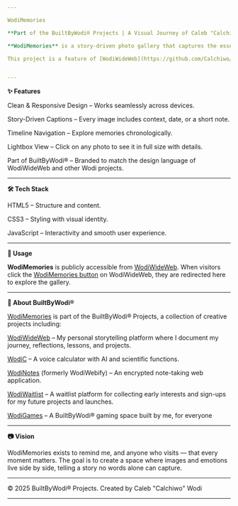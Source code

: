 ```yaml
---

WodiMemories

**Part of the BuiltByWodi® Projects | A Visual Journey of Caleb "Calchiwo" Wodi through moments, milestones, and memories.**

**WodiMemories** is a story-driven photo gallery that captures the essence of my life’s journey — from humble beginnings to meaningful milestones. Built with simplicity, emotion, and elegance, it’s designed to be more than just a collection of images. Every picture tells a story, and every story is a piece of the bigger picture that is me.

This project is a feature of [WodiWideWeb](https://github.com/Calchiwo/WodiWideWeb), but it lives as its own independent site and GitHub repository for flexibility, scalability, and creative freedom.


---
```


**✨ Features**

Clean & Responsive Design – Works seamlessly across devices.

Story-Driven Captions – Every image includes context, date, or a short note.

Timeline Navigation – Explore memories chronologically.

Lightbox View – Click on any photo to see it in full size with details.

Part of BuiltByWodi® – Branded to match the design language of WodiWideWeb and other Wodi projects.



---

**🛠️ Tech Stack**

HTML5 – Structure and content.

CSS3 – Styling with visual identity.

JavaScript – Interactivity and smooth user experience.



---

**🚀 Usage**

**WodiMemories** is publicly accessible from [WodiWideWeb](https://wodimemories.netlify.app).
When visitors click the [WodiMemories button](https://wodimemories.netlify.app) on WodiWideWeb, they are redirected here to explore the gallery.


---

**📌 About BuiltByWodi®**

[WodiMemories](https://wodimemories.netlify.app) is part of the BuiltByWodi® Projects, a collection of creative projects including:

[WodiWideWeb](https://wodiwideweb.netlify.app) – My personal storytelling platform where I document my journey, reflections, lessons, and projects.

[WodiC](https://github.com/Calchiwo/WodiC) – A voice calculator with AI and scientific functions.

[WodiNotes](https://github.com/Calchiwo/WodiNotes) (formerly WodiWebify) – An encrypted note-taking web application.

[WodiWaitlist](https://wodiwaitlist.netlify.app) – A waitlist platform for collecting  early interests and sign-ups for my future projects and launches.

[WodiGames](https://wodiwaitlist.netlify.app) – A BuiltByWodi® gaming space built by me, for everyone 



---

**📷 Vision**

WodiMemories exists to remind me, and anyone who visits — that every moment matters.
The goal is to create a space where images and emotions live side by side, telling a story no words alone can capture.


---

© 2025 BuiltByWodi® Projects. Created by Caleb "Calchiwo" Wodi


---
